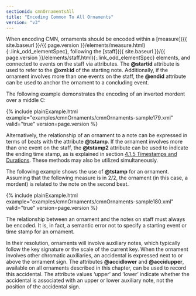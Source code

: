```yaml
---
sectionid: cmnOrnamentsAll
title: "Encoding Common To All Ornaments"
version: "v3"
---
```




When encoding CMN, ornaments should be encoded within a [measure]({{ site.baseurl }}/{{ page.version }}/elements/measure.html){:.link_odd_elementSpec},
following the [staff]({{ site.baseurl }}/{{ page.version }}/elements/staff.html){:.link_odd_elementSpec} elements, and connected to events on the staff via
attributes. The **@startid** attribute is used to refer to the **@xml:id** of the
starting note. Additionally, if the ornament involves more than one events on the
staff, the
**@endid** attribute can be used to anchor the ornament to a concluding event.

The following example demonstrates the encoding of an inverted mordent over a middle
C:

{% include plainExample.html example="examples/cmnOrnaments/cmnOrnaments-sample179.xml" valid="true" version=page.version %}

Alternatively, the relationship of an ornament to a note can be expressed in terms
of beats
with the attribute **@tstamp**. If the ornament involves more than one event on the
staff, the **@tstamp2** attribute can be used to indicate the ending time stamp, as is
explained in section <a class="link_ptr" title="Timestamps and Durations" href="{{ site.baseurl }}/{{ page.version }}/guidelines/cmn.html#cmnTstamp">4.1.5 Timestamps and Durations</a>. These methods may also be utilized
simultaneously.


The following example shows the use of **@tstamp** for an ornament. Assuming that the
following measure is in 2/2, the ornament (in this case, a mordent) is related to
the note on
the second beat.

{% include plainExample.html example="examples/cmnOrnaments/cmnOrnaments-sample180.xml" valid="true" version=page.version %}

The relationship between an ornament and the notes on staff must always be encoded.
It is, in
fact, a semantic error not to specify a starting event or time stamp for an ornament.


In their resolution, ornaments will involve auxiliary notes, which typically follow
the key
signature or the scale of the current key. When the ornament involves other chromatic
auxiliaries, an accidental is expressed next to or above the ornament sign. The attributes
**@accidlower** and **@accidupper**, available on all ornaments described in
this chapter, can be used to record this accidental. The attribute values
‘upper’ and ‘lower’ indicate whether the accidental is
associated with an upper or lower auxiliary note, not the position of the accidental
sign.




